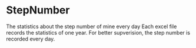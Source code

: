 # StepNumber
The statistics about the step number of mine every day
Each excel file records the statistics of one year. For better supverision, the step number is recorded every day.
